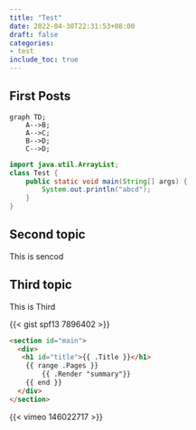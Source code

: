 ```yaml
---
title: "Test"
date: 2022-04-30T22:31:53+08:00
draft: false
categories:
- test
include_toc: true
---
```


## First Posts

```mermaid
graph TD;
    A-->B;
    A-->C;
    B-->D;
    C-->D;
```

```java
import java.util.ArrayList;
class Test {
    public static void main(String[] args) {
        System.out.println("abcd");
    }
}
```

## Second topic

This is sencod

## Third topic

This is Third


{{< gist spf13 7896402 >}}

```html
<section id="main">
  <div>
   <h1 id="title">{{ .Title }}</h1>
    {{ range .Pages }}
        {{ .Render "summary"}}
    {{ end }}
  </div>
</section>
```

{{< vimeo 146022717 >}}
